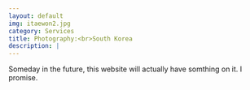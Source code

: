 ```yaml
---
layout: default
img: itaewon2.jpg
category: Services
title: Photography:<br>South Korea
description: |
---
```

 Someday in the future, this website will actually have somthing on it. I promise.